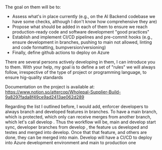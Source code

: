 The goal on them will be to:
- Assess what's in place currently (e.g., on the AI Backend codebase we have some checks, although I don't know how comprehensive they are)
- Propose what should be added in each of them to ensure we reach production-ready code and software development "good practices"
- Establish and implement CI/CD pipelines and pre-commit hooks (e.g., ensure development in branches, pushing to main not allowed, linting and code formatting, bumpversion/versioning)
- Finally, define github actions to deploy on Azure

There are several persons actively developing in them, I can introduce you to them. With your help, my goal is to define a set of "rules" we will always follow, irrespective of the type of project or programming language, to ensure hig-quality standards

Documentation on the project is available at: https://www.notion.so/attercop/Wholepal-Supplier-Build-9a8297fada8f49ce9ad2413ae062d289

Regarding the list I outlined before, I would add, enforcer developers to always branch and developed features in branches. To have a main branch, which is protected, which only can receive merges from another branch, which let's call develop . Thus the workflow will be, main and develop start sync, developer branches from develop , the feature us developed and testes and merged into develop. Once that that feature, and others are done, they can be merged into main. Develop will have a CI/CD to deploy into Azure development environment and main to production one
